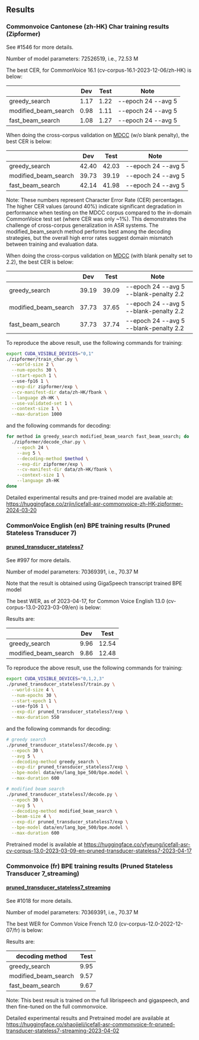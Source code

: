 ## Results

### Commonvoice Cantonese (zh-HK) Char training results (Zipformer)

See #1546 for more details.

Number of model parameters:  72526519, i.e., 72.53 M

The best CER, for CommonVoice 16.1 (cv-corpus-16.1-2023-12-06/zh-HK) is below:

|                      |  Dev  | Test |        Note        |
|----------------------|-------|------|--------------------|
|    greedy_search     | 1.17  | 1.22 | --epoch 24 --avg 5 |
| modified_beam_search | 0.98  | 1.11 | --epoch 24 --avg 5 |
|   fast_beam_search   | 1.08  | 1.27 | --epoch 24 --avg 5 |

When doing the cross-corpus validation on [MDCC](https://arxiv.org/abs/2201.02419) (w/o blank penalty),
the best CER is below:

|                      |  Dev  | Test |        Note        |
|----------------------|-------|------|--------------------|
|    greedy_search     | 42.40 | 42.03| --epoch 24 --avg 5 |
| modified_beam_search | 39.73 | 39.19| --epoch 24 --avg 5 |
|   fast_beam_search   | 42.14 | 41.98| --epoch 24 --avg 5 |

Note: These numbers represent Character Error Rate (CER) percentages. The higher CER values (around 40%) indicate significant degradation in performance when testing on the MDCC corpus compared to the in-domain CommonVoice test set (where CER was only ~1%). This demonstrates the challenge of cross-corpus generalization in ASR systems. The modified_beam_search method performs best among the decoding strategies, but the overall high error rates suggest domain mismatch between training and evaluation data.

When doing the cross-corpus validation on [MDCC](https://arxiv.org/abs/2201.02419) (with blank penalty set to 2.2),
the best CER is below:

|                      |  Dev  | Test |                  Note                  |
|----------------------|-------|------|----------------------------------------|
|    greedy_search     | 39.19 | 39.09| --epoch 24 --avg 5 --blank-penalty 2.2 |
| modified_beam_search | 37.73 | 37.65| --epoch 24 --avg 5 --blank-penalty 2.2 |
|   fast_beam_search   | 37.73 | 37.74| --epoch 24 --avg 5 --blank-penalty 2.2 |

To reproduce the above result, use the following commands for training:

```bash
export CUDA_VISIBLE_DEVICES="0,1"
./zipformer/train_char.py \
  --world-size 2 \
  --num-epochs 30 \
  --start-epoch 1 \ 
  --use-fp16 1 \
  --exp-dir zipformer/exp \
  --cv-manifest-dir data/zh-HK/fbank \
  --language zh-HK \
  --use-validated-set 1 \
  --context-size 1 \
  --max-duration 1000
```

and the following commands for decoding:

```bash
for method in greedy_search modified_beam_search fast_beam_search; do
  ./zipformer/decode_char.py \
    --epoch 24 \
    --avg 5 \
    --decoding-method $method \
    --exp-dir zipformer/exp \
    --cv-manifest-dir data/zh-HK/fbank \
    --context-size 1 \
    --language zh-HK 
done
```

Detailed experimental results and pre-trained model are available at:
<https://huggingface.co/zrjin/icefall-asr-commonvoice-zh-HK-zipformer-2024-03-20>


### CommonVoice English (en) BPE training results (Pruned Stateless Transducer 7)

#### [pruned_transducer_stateless7](./pruned_transducer_stateless7)

See #997 for more details.

Number of model parameters: 70369391, i.e., 70.37 M

Note that the result is obtained using GigaSpeech transcript trained BPE model

The best WER, as of 2023-04-17, for Common Voice English 13.0 (cv-corpus-13.0-2023-03-09/en) is below:

Results are:

|                      |  Dev  | Test  |
|----------------------|-------|-------|
|    greedy_search     | 9.96  | 12.54 |
| modified_beam_search | 9.86  | 12.48 |

To reproduce the above result, use the following commands for training:

```bash
export CUDA_VISIBLE_DEVICES="0,1,2,3"
./pruned_transducer_stateless7/train.py \
  --world-size 4 \
  --num-epochs 30 \
  --start-epoch 1 \ 
  --use-fp16 1 \
  --exp-dir pruned_transducer_stateless7/exp \
  --max-duration 550
```

and the following commands for decoding:

```bash
# greedy search
./pruned_transducer_stateless7/decode.py \
  --epoch 30 \
  --avg 5 \
  --decoding-method greedy_search \
  --exp-dir pruned_transducer_stateless7/exp \
  --bpe-model data/en/lang_bpe_500/bpe.model \
  --max-duration 600

# modified beam search
./pruned_transducer_stateless7/decode.py \
  --epoch 30 \
  --avg 5 \
  --decoding-method modified_beam_search \
  --beam-size 4 \
  --exp-dir pruned_transducer_stateless7/exp \
  --bpe-model data/en/lang_bpe_500/bpe.model \
  --max-duration 600
```

Pretrained model is available at
<https://huggingface.co/yfyeung/icefall-asr-cv-corpus-13.0-2023-03-09-en-pruned-transducer-stateless7-2023-04-17>

### Commonvoice (fr) BPE training results (Pruned Stateless Transducer 7_streaming)

#### [pruned_transducer_stateless7_streaming](./pruned_transducer_stateless7_streaming)

See #1018  for more details.

Number of model parameters: 70369391, i.e., 70.37 M

The best WER for Common Voice French 12.0 (cv-corpus-12.0-2022-12-07/fr) is below:

Results are:

|    decoding method   | Test  |
|----------------------|-------|
|    greedy_search     | 9.95  | 
| modified_beam_search | 9.57  |
|   fast_beam_search   | 9.67  |

Note: This best result is trained on the full librispeech and gigaspeech, and then fine-tuned on the full commonvoice.

Detailed experimental results and Pretrained model are available at
<https://huggingface.co/shaojieli/icefall-asr-commonvoice-fr-pruned-transducer-stateless7-streaming-2023-04-02>

